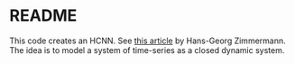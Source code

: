 # README #

This code creates an HCNN. See [this article]([text](http://a.com)) by Hans-Georg Zimmermann.
The idea is to model a system of time-series as a closed dynamic system. 

